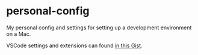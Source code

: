 # personal-config

My personal config and settings for setting up a development environment on a Mac.

VSCode settings and extensions can found [in this Gist](https://gist.github.com/liamjcrewe/4800a0023156d0548abceaae5d2f941f).
